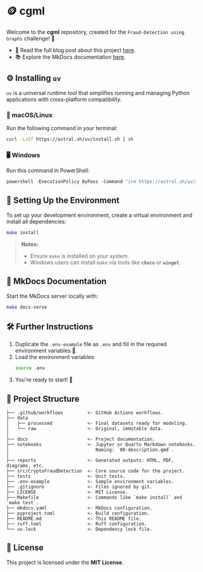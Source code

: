 # 🪙 **cgml**  

Welcome to the **cgml** repository, created for the `Fraud-Detection using Graphs` challenge! 🚀  

- 📖 Read the full blog post about this project [here](https://fuet.ch/cryptofrauddetection/).  
- 📚 Explore the MkDocs documentation [here](https://cryptofrauddetection.github.io/cgml/).  

## ⚙️ **Installing `uv`**  

`uv` is a universal runtime tool that simplifies running and managing Python applications with cross-platform compatibility.  

### 🐧 macOS/Linux  
Run the following command in your terminal:  
```bash
curl -LsSf https://astral.sh/uv/install.sh | sh
```  

### 🖥️ Windows  
Run this command in PowerShell:  
```powershell
powershell -ExecutionPolicy ByPass -Command "irm https://astral.sh/uv/install.ps1 | iex"
```  

## 🌱 **Setting Up the Environment**  

To set up your development environment, create a virtual environment and install all dependencies:  
```bash
make install
```  

> **Notes:**  
> - Ensure `make` is installed on your system.  
> - Windows users can install `make` via tools like **`choco`** or **`winget`**.  

## 📝 **MkDocs Documentation**  

Start the MkDocs server locally with:  
```bash
make docs-serve
```

## 🛠️ **Further Instructions**  

1. Duplicate the `.env-example` file as `.env` and fill in the required environment variables 🔑.  
2. Load the environment variables:  
   ```bash
   source .env
   ```  
3. You're ready to start! 🎉  

## 📂 **Project Structure**  

```plaintext
├── .github/workflows         <- GitHub Actions workflows.  
├── data       
│   ├── processed             <- Final datasets ready for modeling.  
│   └── raw                   <- Original, immutable data.  
│       
├── docs                      <- Project documentation.  
├── notebooks                 <- Jupyter or Quarto Markdown notebooks.  
│                                Naming: `00-description.qmd`.  
│        
├── reports                   <- Generated outputs: HTML, PDF, diagrams, etc.  
├── src/CryptoFraudDetection  <- Core source code for the project.  
├── tests                     <- Unit tests.  
├── .env-example              <- Sample environment variables.  
├── .gitignore                <- Files ignored by git.  
├── LICENSE                   <- MIT License.  
├── Makefile                  <- Commands like `make install` and `make test`.  
├── mkdocs.yaml               <- MkDocs configuration.  
├── pyproject.toml            <- Build configuration.  
├── README.md                 <- This README file.  
├── ruff.toml                 <- Ruff configuration.  
└── uv.lock                   <- Dependency lock file.  
```  

## 📜 **License**  

This project is licensed under the **MIT License**.  